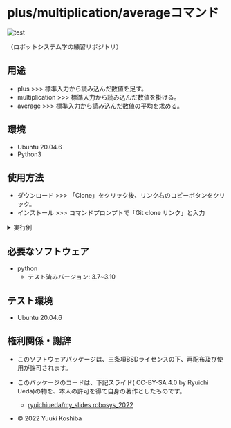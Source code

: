 # plus/multiplication/averageコマンド

![test](https://github.com/YuukiKoshiba/robosys2022/actions/workflows/test.yml/badge.svg)

（ロボットシステム学の練習リポジトリ）

## 用途
* plus >>> 標準入力から読み込んだ数値を足す。
* multiplication >>> 標準入力から読み込んだ数値を掛ける。
* average >>> 標準入力から読み込んだ数値の平均を求める。

## 環境

* Ubuntu 20.04.6
* Python3

## 使用方法
* ダウンロード >>> 「Clone」をクリック後、リンク右のコピーボタンをクリック。
* インストール >>>  コマンドプロンプトで「Git clone リンク」と入力
<details>
<summary>実行例</summary>

* コマンドプロンプトに「seq 5 | ./plus」と入力。
* 実行すると「15」と出力。
* (./plusは使うコマンドに合わせて./multiplication ./averageに変更。) 
</details>

## 必要なソフトウェア
* python
	* テスト済みバージョン: 3.7~3.10

## テスト環境
* Ubuntu 20.04.6

## 権利関係・謝辞

* このソフトウェアパッケージは、三条項BSDライセンスの下、再配布及び使用が許可されます。 
* このパッケージのコードは、下記スライド( CC-BY-SA 4.0 by Ryuichi Ueda)の物を、本人の許可を得て自身の著作としたものです。
	* [ryuichiueda/my_slides robosys_2022](https://github.com/ryuichiueda/my_slides/tree/master/robosys_2022)


* © 2022 Yuuki Koshiba
